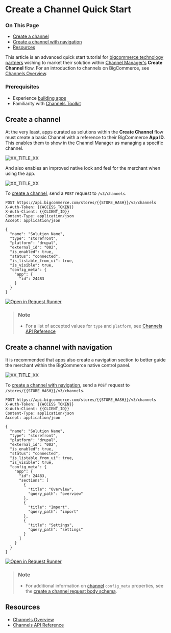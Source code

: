 # Create a Channel Quick Start

<div class="otp" id="no-index">


### On This Page

- [Create a channel](#create-a-channel)
- [Create a channel with navigation](#create-a-channel-with-navigation)
- [Resources](#resources)

</div>

This article is an advanced quick start tutorial for [bigcommerce technology partners](https://www.bigcommerce.com/partners/) wishing to market their solution within [Channel Manager's](https://developer.bigcommerce.com/api-docs/channels/overview#resources) **Create Channel** flow. For an introduction to channels on BigCommerce, see [Channels Overview](https://developer.bigcommerce.com/api-docs/channels/overview).

### Prerequisites
* Experience [building apps](https://developer.bigcommerce.com/api-docs/apps/guide/intro)
* Familiarity with [Channels Toolkit](https://developer.bigcommerce.com/api-docs/channels/overview)

## Create a channel

At the very least, apps curated as solutions within the **Create Channel** flow must create a basic Channel with a reference to their BigCommerce **App ID**. This enables them to show in the Channel Manager as managing a specific channel.

![XX_TITLE_XX](https://raw.githubusercontent.com/bigcommerce/dev-docs/development/assets/images/XX_FILENAME_XX "XX_TITLE_XX")

And also enables an improved native look and feel for the merchant when using the app.

![XX_TITLE_XX](https://raw.githubusercontent.com/bigcommerce/dev-docs/development/assets/images/XX_FILENAME_XX "XX_TITLE_XX")

To [create a channel](https://developer.bigcommerce.com/api-reference/cart-checkout/channels-listings-api/channels/createchannel), send a `POST` request to `/v3/channels`.

```http
POST https://api.bigcommerce.com/stores/{{STORE_HASH}}/v3/channels
X-Auth-Token: {{ACCESS_TOKEN}}
X-Auth-Client: {{CLIENT_ID}}
Content-Type: application/json
Accept: application/json

{
  "name": "Solution Name",
  "type": "storefront",
  "platform": "drupal",
  "external_id": "002",
  "is_enabled": true,
  "status": "connected",
  "is_listable_from_ui": true,
  "is_visible": true,
  "config_meta": {
    "app": {
      "id": 24483
    }
  }
}
```

[![Open in Request Runner](https://storage.googleapis.com/bigcommerce-production-dev-center/images/Open-Request-Runner.svg)](https://developer.bigcommerce.com/api-reference/cart-checkout/channels-listings-api/channels/createchannel#requestrunner)

<div class="HubBlock--callout">
<div class="CalloutBlock--info">
<div class="HubBlock-content">

> ### Note
> * For a list of accepted values for `type` and `platform`, see [Channels API Reference](https://developer.bigcommerce.com/api-reference/cart-checkout/channels-listings-api#platform)

</div>
</div>
</div>

## Create a channel with navigation

It is recommended that apps also create a navigation section to better guide the merchant within the BigCommerce native control panel.

![XX_TITLE_XX](https://raw.githubusercontent.com/bigcommerce/dev-docs/development/assets/images/XX_FILENAME_XX "XX_TITLE_XX")

To [create a channel with navigation](https://developer.bigcommerce.com/api-reference/cart-checkout/channels-listings-api/channels/createchannel), send a `POST` request to `/stores/{{STORE_HASH}}/v3/channels`.

```http
POST https://api.bigcommerce.com/stores/{{STORE_HASH}}/v3/channels
X-Auth-Token: {{ACCESS_TOKEN}}
X-Auth-Client: {{CLIENT_ID}}
Content-Type: application/json
Accept: application/json

{
  "name": "Solution Name",
  "type": "storefront",
  "platform": "drupal",
  "external_id": "002",
  "is_enabled": true,
  "status": "connected",
  "is_listable_from_ui": true,
  "is_visible": true,
  "config_meta": {
    "app": {
      "id": 24483,
      "sections": [
        {
          "title": "Overview",
          "query_path": "overview"
        },
        {
          "title": "Import",
          "query_path": "import"
        },
        {
          "title": "Settings",
          "query_path": "settings"
        }
      ]
    }
  }
}
```

[![Open in Request Runner](https://storage.googleapis.com/bigcommerce-production-dev-center/images/Open-Request-Runner.svg)](https://developer.bigcommerce.com/api-reference/cart-checkout/channels-listings-api/channels/createchannel#requestrunner)

<div class="HubBlock--callout">
<div class="CalloutBlock--info">
<div class="HubBlock-content">

> ### Note
> * For additional information on [channel](https://developer.bigcommerce.com/api-reference/cart-checkout/channels-listings-api/channels) `config_meta` properties, see the [create a channel request body schema](https://developer.bigcommerce.com/api-reference/cart-checkout/channels-listings-api/channels/createchannel#request-body).

## Resources
* [Channels Overview](https://developer.bigcommerce.com/api-docs/channels/overview)
* [Channels API Reference](https://developer.bigcommerce.com/api-reference/cart-checkout/channels-listings-api)